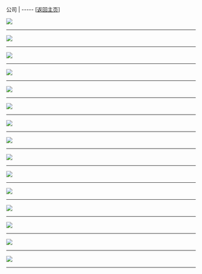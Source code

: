 
公司   | ----- [[返回主页](mainMd.md)]


[![](../02_ad/公司/s_mileStone_01.jpg)](../02_ad/公司/mileStone_01.jpg)

 --- 

[![](../02_ad/公司/s_mileStone_02.jpg)](../02_ad/公司/mileStone_02.jpg)

 --- 

[![](../02_ad/公司/s_mileStone_03.jpg)](../02_ad/公司/mileStone_03.jpg)

 --- 

[![](../02_ad/公司/s_mileStone_04.jpg)](../02_ad/公司/mileStone_04.jpg)

 --- 

[![](../02_ad/公司/s_mileStone_05.jpg)](../02_ad/公司/mileStone_05.jpg)

 --- 

[![](../02_ad/公司/s_mileStone_06.jpg)](../02_ad/公司/mileStone_06.jpg)

 --- 

[![](../02_ad/公司/s_mileStone_07.jpg)](../02_ad/公司/mileStone_07.jpg)

 --- 

[![](../02_ad/公司/s_mileStone_08.jpg)](../02_ad/公司/mileStone_08.jpg)

 --- 

[![](../02_ad/公司/s_mileStone_09.jpg)](../02_ad/公司/mileStone_09.jpg)

 --- 

[![](../02_ad/公司/s_mileStone_10.jpg)](../02_ad/公司/mileStone_10.jpg)

 --- 

[![](../02_ad/公司/s_mileStone_11.jpg)](../02_ad/公司/mileStone_11.jpg)

 --- 

[![](../02_ad/公司/s_mileStone_12.jpg)](../02_ad/公司/mileStone_12.jpg)

 --- 

[![](../02_ad/公司/s_mileStone_13.jpg)](../02_ad/公司/mileStone_13.jpg)

 --- 

[![](../02_ad/公司/s_mileStone_14.jpg)](../02_ad/公司/mileStone_14.jpg)

 --- 

[![](../02_ad/公司/s_mileStone_15.jpg)](../02_ad/公司/mileStone_15.jpg)

 --- 

